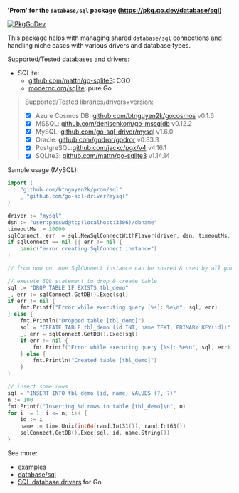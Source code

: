 **'Prom' for the `database/sql` package (https://pkg.go.dev/database/sql)**

[![PkgGoDev](https://pkg.go.dev/badge/github.com/btnguyen2k/prom/sql)](https://pkg.go.dev/github.com/btnguyen2k/prom/sql)

This package helps with managing shared `database/sql` connections and handling niche cases with various drivers and database types.

Supported/Tested databases and drivers:
- SQLite:
  - [github.com/mattn/go-sqlite3](https://github.com/mattn/go-sqlite3): CGO
  - [modernc.org/sqlite](https://modernc.org/sqlite): pure Go



> Supported/Tested libraries/drivers+version:
> - [x] Azure Cosmos DB: [github.com/btnguyen2k/gocosmos](https://github.com/btnguyen2k/gocosmos) v0.1.6
> - [x] MSSQL: [github.com/denisenkom/go-mssqldb](https://github.com/denisenkom/go-mssqldb) v0.12.2
> - [x] MySQL: [github.com/go-sql-driver/mysql](https://github.com/go-sql-driver/mysql) v1.6.0
> - [x] Oracle: [github.com/godror/godror](https://github.com/godror/godror) v0.33.3
> - [x] PostgreSQL:[github.com/jackc/pgx/v4](https://github.com/jackc/pgx) v4.16.1
> - [x] SQLite3: [github.com/mattn/go-sqlite3](https://github.com/mattn/go-sqlite3) v1.14.14

Sample usage (MySQL):

```go
import (
	"github.com/btnguyen2k/prom/sql"
	_ "github.com/go-sql-driver/mysql"
)

driver := "mysql"
dsn := "user:passwd@tcp(localhost:3306)/dbname"
timeoutMs := 10000
sqlConnect, err := sql.NewSqlConnectWithFlavor(driver, dsn, timeoutMs, nil, sql.FlavorMySql)
if sqlConnect == nil || err != nil {
	panic("error creating SqlConnect instance")
}

// from now on, one SqlConnect instance can be shared & used by all goroutines within the application

// execute SQL statement to drop & create table
sql := "DROP TABLE IF EXISTS tbl_demo"
_, err := sqlConnect.GetDB().Exec(sql)
if err != nil {
    fmt.Printf("Error while executing query [%s]: %e\n", sql, err)
} else {
    fmt.Println("Dropped table [tbl_demo]")
    sql = "CREATE TABLE tbl_demo (id INT, name TEXT, PRIMARY KEY(id))"
    _, err = sqlConnect.GetDB().Exec(sql)
	if err != nil {
	    fmt.Printf("Error while executing query [%s]: %e\n", sql, err)
    } else {
	    fmt.Println("Created table [tbl_demo]")
	}
}

// insert some rows
sql = "INSERT INTO tbl_demo (id, name) VALUES (?, ?)"
n := 100
fmt.Printf("Inserting %d rows to table [tbl_demo]\n", n)
for i := 1; i <= n; i++ {
    id := i
	name := time.Unix(int64(rand.Int31()), rand.Int63())
	sqlConnect.GetDB().Exec(sql, id, name.String())
}
```

See more:
- [examples](../examples/sql/)
- [database/sql](https://golang.org/pkg/database/sql/)
- [SQL database drivers](https://github.com/golang/go/wiki/SQLDrivers) for Go
